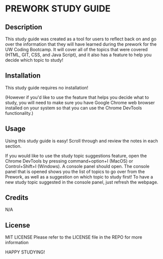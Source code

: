 

# PREWORK STUDY GUIDE 

## Description
This study guide was created as a tool for users to reflect back on and go over the information that they will have learned during the prework for the UW Coding Bootcamp. It will cover all of the topics that were covered (HTML, GIT, CSS, and Java Script), and it also has a feature to help you decide which topic to study! 


## Installation

This study guide requires no installation! 

(However if you'd like to use the feature that helps you decide what to study, you will need to make sure you have Google Chrome web browser installed on your system so that you can use the Chrome DevTools functionality.) 

## Usage

Using this study guide is easy! Scroll through and review the notes in each section. 

If you would like to use the study topic suggestions feature, open the Chrome DevTools by pressing command+option+I (MacOS) or Control+Shift+I (Windows). A console panel should open. The console panel that is opened shows you the list of topics to go over from the Prework, as well as a suggestion on which topic to study first! 
To have a new study topic suggested in the console panel, just refresh the webpage. 

## Credits
N/A

## License
MIT LICENSE 
Please refer to the LICENSE file in the REPO for more information


HAPPY STUDYING! 